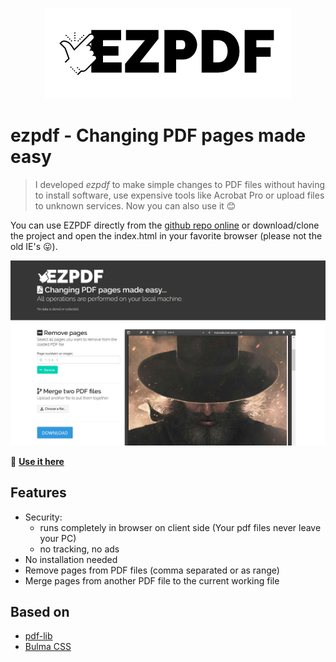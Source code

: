 <p align="center">
  <img src="https://raw.githubusercontent.com/Milchreis/ezpdf/master/src/imgs/logo.png" alt="logo" />
</p>

# ezpdf - Changing PDF pages made easy
> I developed *ezpdf* to make simple changes to PDF files without having to install software, use expensive tools like Acrobat Pro or upload files to unknown services. Now you can also use it 😊

You can use EZPDF directly from the [github repo online](https://milchreis.github.io/ezpdf/src/index.html) or download/clone the project and open the index.html in your favorite browser (please not the old IE's 😛).

![alt screenshot](https://raw.githubusercontent.com/Milchreis/ezpdf/master/screenshot.png)

🔗 **[Use it here](https://milchreis.github.io/ezpdf/src/index.html)**

## Features
 * Security: 
    * runs completely in browser on client side (Your pdf files never leave your PC)
    * no tracking, no ads
 * No installation needed
 * Remove pages from PDF files (comma separated or as range)
 * Merge pages from another PDF file to the current working file

## Based on
 * [pdf-lib](https://pdf-lib.js.org/)
 * [Bulma CSS](https://bulma.io/)
 
